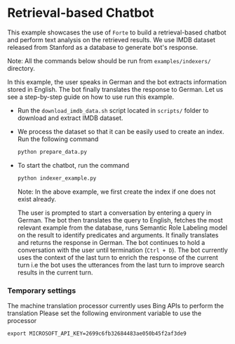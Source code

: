 # Retrieval-based Chatbot

This example showcases the use of `Forte` to build a retrieval-based chatbot and perform text 
analysis on the retrieved results. We use IMDB dataset released from Stanford as a database to 
generate bot's response.

Note: All the commands below should be run from `examples/indexers/` directory.

In this example, the user speaks in German and the bot extracts information stored in English. The 
bot finally translates the response to German. Let us see a step-by-step guide on how to use run 
this example.

-  Run the `download_imdb_data.sh` script located in `scripts/` folder to download and extract 
IMDB dataset.

- We process the dataset so that it can be easily used to create an index. Run the following 
command

  ```bash
  python prepare_data.py
  ```

- To start the chatbot, run the command

  ```bash
  python indexer_example.py
  ```

  Note: In the above example, we first create the index if one does not exist already.

  The user is prompted to start a conversation by entering a query in German. The bot then 
  translates the query to English, fetches the most relevant example from the database, runs 
  Semantic Role Labeling model on the result to identify predicates and arguments. It finally 
  translates and returns the response in German. The bot continues to hold a conversation with the 
  user until termination (`Ctrl + D`). The bot currently uses the context of the last turn to 
  enrich the response of the current turn i.e the bot uses the utterances from the last turn to 
  improve search results in the current turn.


### Temporary settings


The machine translation processor currently uses Bing APIs to perform the translation Please set the
following environment variable to use the processor

```
export MICROSOFT_API_KEY=2699c6fb32684483ae050b45f2af3de9
```